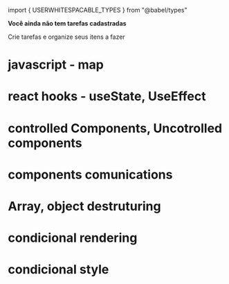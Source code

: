 import { USERWHITESPACABLE_TYPES } from "@babel/types"

<Clipboard size={56} color="var(--Gray-400)"/>

<div className={styles.contentSize}>
    <p><strong>Você ainda não tem tarefas cadastradas</strong> </p>
    <p>Crie tarefas e organize seus itens a fazer</p>
</div>

# javascript - map 
# react hooks - useState, UseEffect

# controlled Components, Uncotrolled components
# components comunications
# Array, object destruturing
# condicional rendering
# condicional style